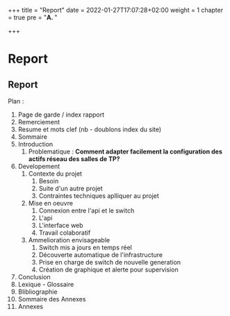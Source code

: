 +++
title = "Report"
date = 2022-01-27T17:07:28+02:00
weight = 1
chapter = true
pre = "<b>A. </b>"

+++

# Report

## Report

Plan :

1. Page de garde / index rapport
2. Remerciement
3. Resume et mots clef (nb - doublons index du site)
4. Sommaire
5. Introduction
   1. Problematique : **Comment adapter facilement la configuration des actifs réseau des salles de TP?**
6. Developement
   1. Contexte du projet
      1. Besoin
      2. Suite d'un autre projet
      3. Contraintes techniques aplliquer au projet
   2. Mise en oeuvre
      1. Connexion entre l'api et le switch
      2. L'api
      3. L'interface web
      4. Travail colaboratif
   3. Ammelioration envisageable
      1. Switch mis a jours en temps réel
      2. Découverte automatique de l'infrastructure
      3. Prise en charge de switch de nouvelle generation
      4. Création de graphique et alerte pour supervision
7. Conclusion
8. Lexique - Glossaire
9. Blibliographie
10. Sommaire des Annexes
11. Annexes